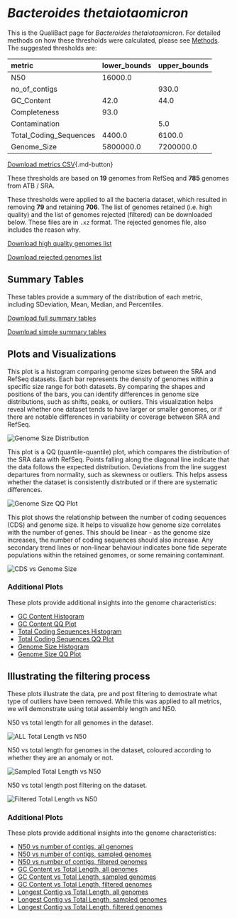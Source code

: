 # *Bacteroides thetaiotaomicron*

This is the QualiBact page for *Bacteroides thetaiotaomicron*. For detailed methods on how these thresholds were calculated, please see [Methods](../../methods.md).
The suggested thresholds are: 

| metric                 | lower_bounds   | upper_bounds   |
|:-----------------------|:---------------|:---------------|
| N50                    | 16000.0        |                |
| no_of_contigs          |                | 930.0          |
| GC_Content             | 42.0           | 44.0           |
| Completeness           | 93.0           |                |
| Contamination          |                | 5.0            |
| Total_Coding_Sequences | 4400.0         | 6100.0         |
| Genome_Size            | 5800000.0      | 7200000.0      |

[Download metrics CSV](Bacteroides_thetaiotaomicron_metrics.csv){.md-button}


These thresholds are based on **19** genomes from RefSeq and **785** genomes from ATB / SRA.

These thresholds were applied to all the bacteria dataset, which resulted in removing **79** and retaining **706**.
The list of genomes retained (i.e. high quality) and the list of genomes rejected (filtered) can be downloaded below. These files are in `.xz` format. The rejected genomes file, also includes the reason why.

[Download high quality genomes list](Bacteroides_thetaiotaomicron_high_quality_genomes.csv.xz)


[Download rejected genomes list](Bacteroides_thetaiotaomicron_filtered_out_genomes.csv.xz)



## Summary Tables
These tables provide a summary of the distribution of each metric, including SDeviation, Mean, Median, and Percentiles.

[Download full summary tables](summary.csv)

[Download simple summary tables](selected_summary.csv)

## Plots and Visualizations

This plot is a histogram comparing genome sizes between the SRA and RefSeq datasets. Each bar represents the density of genomes within a specific size range for both datasets. By comparing the shapes and positions of the bars, you can identify differences in genome size distributions, such as shifts, peaks, or outliers. This visualization helps reveal whether one dataset tends to have larger or smaller genomes, or if there are notable differences in variability or coverage between SRA and RefSeq.

![Genome Size Distribution](Genome_Size_refseq_histogram_kde.png)

This plot is a QQ (quantile-quantile) plot, which compares the distribution of the SRA data with RefSeq. Points falling along the diagonal line indicate that the data follows the expected distribution. Deviations from the line suggest departures from normality, such as skewness or outliers. This helps assess whether the dataset is consistently distributed or if there are systematic differences.

![Genome Size QQ Plot](Genome_Size_refseq_qqplot.png)

This plot shows the relationship between the number of coding sequences (CDS) and genome size. It helps to visualize how genome size correlates with the number of genes. This should be linear - as the genome size increases, the number of coding sequences should also increase. Any secondary trend lines or non-linear behaviour indicates bone fide seperate populations within the retained genomes, or some remaining contaminant. 

![CDS vs Genome Size](Bacteroides_thetaiotaomicron_CDS_vs_Genome_Size.png)

### Additional Plots

These plots provide additional insights into the genome characteristics:

- [GC Content Histogram](GC_Content_refseq_histogram_kde.png)
- [GC Content QQ Plot](GC_Content_refseq_qqplot.png)
- [Total Coding Sequences Histogram](Total_Coding_Sequences_refseq_histogram_kde.png)
- [Total Coding Sequences QQ Plot](Total_Coding_Sequences_refseq_qqplot.png)
- [Genome Size Histogram](Genome_Size_refseq_histogram_kde.png)
- [Genome Size QQ Plot](Genome_Size_refseq_qqplot.png)
## Illustrating the filtering process
These plots illustrate the data, pre and post filtering to demostrate what type of outliers have been removed. While this was applied to all metrics, we will demonstrate using total assembly length and N50.

N50 vs total length for all genomes in the dataset.

![ALL Total Length vs N50](Bacteroides_thetaiotaomicron_all_total_length_N50.png)

N50 vs total length for genomes in the dataset, coloured according to whether they are an anomaly or not.

![Sampled Total Length vs N50](Bacteroides_thetaiotaomicron_sample_total_length_N50.png)

N50 vs total length post filtering on the dataset.

![Filtered Total Length vs N50](Bacteroides_thetaiotaomicron_filt_total_length_N50.png)

### Additional Plots

These plots provide additional insights into the genome characteristics:

- [N50 vs number of contigs, all genomes](Bacteroides_thetaiotaomicron_all_N50_number.png)
- [N50 vs number of contigs, sampled genomes](Bacteroides_thetaiotaomicron_sample_N50_number.png)
- [N50 vs number of contigs, filtered genomes](Bacteroides_thetaiotaomicron_filt_N50_number.png)
- [GC Content vs Total Length, all genomes](Bacteroides_thetaiotaomicron_all_total_length_GC_Content.png)
- [GC Content vs Total Length, sampled genomes](Bacteroides_thetaiotaomicron_sample_total_length_GC_Content.png)
- [GC Content vs Total Length, filtered genomes](Bacteroides_thetaiotaomicron_filt_total_length_GC_Content.png)
- [Longest Contig vs Total Length, all genomes](Bacteroides_thetaiotaomicron_all_total_length_longest.png)
- [Longest Contig vs Total Length, sampled genomes](Bacteroides_thetaiotaomicron_sample_total_length_longest.png)
- [Longest Contig vs Total Length, filtered genomes](Bacteroides_thetaiotaomicron_filt_total_length_longest.png)
